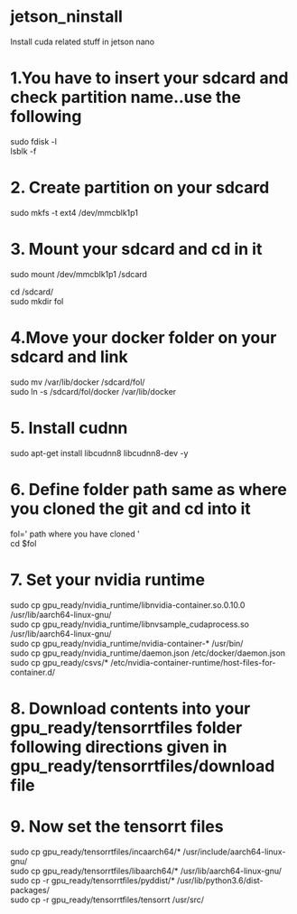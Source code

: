# jetson_ninstall
Install cuda related stuff in jetson nano

# 1.You have to insert your sdcard and check partition name..use the following  
  
sudo fdisk -l  
lsblk -f  
  
# 2. Create partition on your sdcard
sudo mkfs -t ext4 /dev/mmcblk1p1

# 3. Mount your sdcard and cd in it  
sudo mount /dev/mmcblk1p1 /sdcard
  
cd /sdcard/   
sudo mkdir fol  

# 4.Move your docker folder on your sdcard and link  
sudo mv /var/lib/docker /sdcard/fol/  
sudo ln -s /sdcard/fol/docker /var/lib/docker  
  
# 5. Install cudnn  
sudo apt-get install libcudnn8 libcudnn8-dev  -y  

# 6. Define folder path same as where you cloned the git and cd into it  

fol='  path where you have cloned '  
cd $fol  
  
# 7. Set your nvidia runtime  

sudo cp  gpu_ready/nvidia_runtime/libnvidia-container.so.0.10.0    /usr/lib/aarch64-linux-gnu/  
sudo cp gpu_ready/nvidia_runtime/libnvsample_cudaprocess.so      /usr/lib/aarch64-linux-gnu/  
sudo cp gpu_ready/nvidia_runtime/nvidia-container-*  /usr/bin/  
sudo cp gpu_ready/nvidia_runtime/daemon.json      /etc/docker/daemon.json  
sudo cp gpu_ready/csvs/*               /etc/nvidia-container-runtime/host-files-for-container.d/  

# 8. Download contents into your gpu_ready/tensorrtfiles folder following directions given in gpu_ready/tensorrtfiles/download file
  
# 9. Now set the tensorrt files  

sudo cp  gpu_ready/tensorrtfiles/incaarch64/*  /usr/include/aarch64-linux-gnu/  
sudo cp  gpu_ready/tensorrtfiles/libaarch64/*  /usr/lib/aarch64-linux-gnu/  
sudo cp  -r gpu_ready/tensorrtfiles/pyddist/*   /usr/lib/python3.6/dist-packages/  
sudo cp  -r  gpu_ready/tensorrtfiles/tensorrt   /usr/src/  




